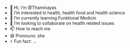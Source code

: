 - 👋 Hi, I’m @Thaminayas
- 👀 I’m interested in health, health food and health science 
- 🌱 I’m currently learning Funktional Medicin 
- 💞️ I’m looking to collaborate on health related issues
- 📫 How to reach me 
- 😄 Pronouns: she
- ⚡ Fun fact: ...

<!---
Thaminayas/Thaminayas is a ✨ special ✨ repository because its `README.md` (this file) appears on your GitHub profile.
You can click the Preview link to take a look at your changes.
--->
